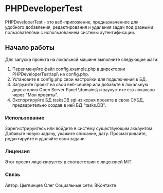 # PHPDeveloperTest

PHPDeveloperTest - это веб-приложение, предназначенное для удобного добавления, редактирования и удаления задач под разными пользователями с использованием системы аутентификации.

## Начало работы

Для запуска проекта на локальной машине выполните следующие шаги:
1. Переименуйте файл config.example.php в директории PHPDeveloperTest\api\ на config.php.
2. Установите в config.php свои настройки для подключения к БД.
3. Загрузите проект на свой веб-сервер или добавьте в локальную директорию Open Server Panel \domains\ и заупустите его локально через "Мои проекты".
4. Экспортируйте БД tasksDB.sql из корня проекта в свою СУБД, предварительно создав в ней БД "tasks.DB".

### Использование

Зарегистрируйтесь или войдите в систему существующим аккаунтом.
Добавьте новую задачу, укажите описание, дату.
Просматривайте, редактируйте и удаляйте свои задачи.

### Лицензия

Этот проект лицензируется в соответствии с лицензией MIT.

### Связь

Автор: Цыгвинцев Олег
Социальные сети: ВКонтакте
